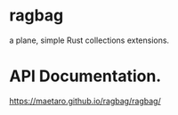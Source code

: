 # ragbag
a plane, simple Rust collections extensions.

# API Documentation.
https://maetaro.github.io/ragbag/ragbag/
